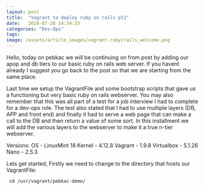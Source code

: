 ```yaml
---
layout: post
title:  "Vagrant to deploy ruby on rails pt2"
date:   2018-07-26 14:34:25
categories: "Dev-Ops"
tags:
image: /assets/article_images/vagrant-ruby/rails_welcome.png
---
```


Hello, today on pebkac we will be continuing on from [](this) post by adding our apop and db tiers to our basic ruby on rails web server. If you havent already I suggest you go back to the post so that we are starting from the same place.

Last time we setup the VagrantFile and some bootstrap scripts that gave us a functioning but very basic ruby on rails webserver. You may also remember that this was all part of a test for a job interview I had to complete for a dev-ops role. The test also stated that I had to use multiple layers (DB, APP and front end) and finally it had to serve a web page that can make a call to the DB and then return a value of some sort. In this installment we will add the various layers to the webserver to make it a true n-tier webserver.

Versions:
	OS - LinuxMint 18 
	Kernel - 4.12.8
	Vagrant - 1.9.8
	Virtualbox - 5.1.26
	Nano - 2.5.3

Lets get started, Firstly we need to change to the directory that hosts our VagrantFile:
     
     cd /usr/vagrant/pebkac-demo/

